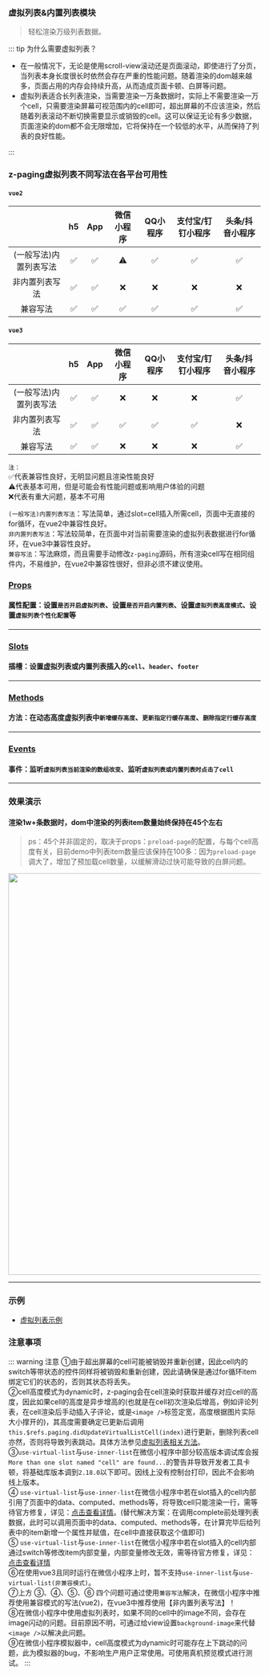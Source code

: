 ### 虚拟列表&内置列表模块 <Badge text="2.2.5"/>
> 轻松渲染万级列表数据。

::: tip 为什么需要虚拟列表？

* <div style="font-size:14px;">在一般情况下，无论是使用scroll-view滚动还是页面滚动，即使进行了分页，当列表本身长度很长时依然会存在严重的性能问题。随着渲染的dom越来越多，页面占用的内存会持续升高，从而造成页面卡顿、白屏等问题。</div>

* <div style="font-size:14px;">虚拟列表适合长列表渲染，当需要渲染一万条数据时，实际上不需要渲染一万个cell，只需要渲染屏幕可视范围内的cell即可，超出屏幕的不应该渲染，然后随着列表滚动不断切换需要显示或销毁的cell。这可以保证无论有多少数据，页面渲染的dom都不会无限增加，它将保持在一个较低的水平，从而保持了列表的良好性能。</div>

:::

### z-paging虚拟列表不同写法在各平台可用性

#### `vue2`

|                        |  h5  | App  | 微信小程序 | QQ小程序 | 支付宝/钉钉小程序 | 头条/抖音小程序 |
| :--------------------: | :--: | :--: | :--------: | :------: | :---------------: | :-------------: |
| (一般写法)内置列表写法 |  ✅   |  ✅   |     ⚠️      |    ✅     |         ✅         |        ✅        |
|     非内置列表写法     |  ✅   |  ✅   |     ❌      |    ❌     |         ❌         |        ❌        |
|        兼容写法        |  ✅   |  ✅   |     ✅      |    ✅     |         ✅         |        ✅        |

#### `vue3`

|                        |  h5  | App  | 微信小程序 | QQ小程序 | 支付宝/钉钉小程序 | 头条/抖音小程序 |
| :--------------------: | :--: | :--: | :--------: | :------: | :---------------: | :-------------: |
| (一般写法)内置列表写法 |  ✅   |  ✅   |     ❌      |    ❌     |         ❌         |        ✅        |
|     非内置列表写法     |  ✅   |  ✅   |     ✅      |    ✅     |         ✅         |        ❌        |
|        兼容写法        |  ✅   |  ✅   |     ❌      |    ❌     |         ❌         |        ✅        |

`注：`  
✅代表兼容性良好，无明显问题且渲染性能良好  
⚠️代表基本可用，但是可能会有性能问题或影响用户体验的问题  
❌代表有重大问题，基本不可用  

`(一般写法)内置列表写法`：写法简单，通过slot=cell插入所需cell，页面中无直接的for循环，在vue2中兼容性良好。  
`非内置列表写法`：写法较简单，在页面中对当前需要渲染的虚拟列表数据进行for循环，在vue3中兼容性良好。  
`兼容写法`：写法麻烦，而且需要手动修改`z-paging`源码，所有渲染cell写在相同组件内，不易维护，在vue2中兼容性很好，但非必须不建议使用。  

### [Props](/api/props/virtual-list.html)
#### 属性配置：设置`是否开启虚拟列表`、设置`是否开启内置列表`、设置`虚拟列表高度模式`、设置`虚拟列表个性化配置`等
***
### [Slots](/api/slot/main.html#虚拟列表-内置列表slot)
#### 插槽：设置虚拟列表或内置列表插入的`cell`、`header`、`footer`
***
### [Methods](/api/methods/main.html#虚拟列表相关方法)
#### 方法：在动态高度虚拟列表中`新增缓存高度`、`更新指定行缓存高度`、`删除指定行缓存高度`
***
### [Events](/api/events/main.html#虚拟列表-内置列表相关事件)
#### 事件：监听`虚拟列表当前渲染的数组改变`、监听`虚拟列表或内置列表时点击了cell`
***

### 效果演示

#### 渲染1w+条数据时，dom中渲染的列表item数量始终保持在45个左右
>ps：45个并非固定的，取决于props：`preload-page`的配置，与每个cell高度有关，目前demo中列表item数量应该保持在100多：因为`preload-page`调大了，增加了预加载cell数量，以缓解滑动过快可能导致的白屏问题。

<img style="width:800px;" src="https://z-paging.zxlee.cn/public/img/z-paging-virtual-list.gif"></img>

***

### 示例
* [虚拟列表示例](../../start/use.html#虚拟列表示例)

### 注意事项
::: warning 注意
①由于超出屏幕的cell可能被销毁并重新创建，因此cell内的switch等带状态的控件同样将被销毁和重新创建，因此请确保是通过for循环item绑定它们的状态的，否则其状态将丢失。  
②cell高度模式为dynamic时，z-paging会在cell渲染时获取并缓存对应cell的高度，因此如果cell的高度是异步增高的(也就是在cell初次渲染后增高，例如评论列表，在cell渲染后手动插入子评论，或是`<image />`标签定宽，高度根据图片实际大小撑开的)，其高度需要确定已更新后调用`this.$refs.paging.didUpdateVirtualListCell(index)`进行更新，删除列表cell亦然，否则将导致列表跳动。具体方法参见[虚拟列表相关方法](/api/methods/main.html#虚拟列表相关方法)。  
③`use-virtual-list`与`use-inner-list`在微信小程序中部分较高版本调试库会报`More than one slot named "cell" are found...`的警告并导致开发者工具卡顿，将基础库版本调到`2.18.0`以下即可。因线上没有控制台打印，因此不会影响线上版本。  
④ `use-virtual-list`与`use-inner-list`在微信小程序中若在slot插入的cell内部引用了页面中的data、computed、methods等，将导致cell只能渲染一行，需等待官方修复，详见：[点击查看详情](https://ask.dcloud.net.cn/question/147333)。(替代解决方案：在调用complete前处理列表数据，此时可以调用页面中的data、computed、methods等，在计算完毕后给列表中的item新增一个属性并赋值，在cell中直接获取这个值即可)  
⑤ `use-virtual-list`与`use-inner-list`在微信小程序中若在slot插入的cell内部通过switch等修改item内部变量，内部变量修改无效，需等待官方修复，详见：[点击查看详情](https://ask.dcloud.net.cn/question/147494)   
⑥在使用vue3且同时运行在微信小程序上时，暂不支持`use-inner-list`与`use-virtual-list(非兼容模式)`。  
⑦上方 ③、④、⑤、⑥ 四个问题可通过使用`兼容写法`解决，在微信小程序中推荐使用兼容模式的写法(vue2)，在vue3中推荐使用【非内置列表写法】！  
⑧在微信小程序中使用虚拟列表时，如果不同的cell中的image不同，会存在image闪动的问题。目前原因不明，可通过给view设置`background-image`来代替`<image />`以解决此问题。  
⑨在微信小程序模拟器中，cell高度模式为dynamic时可能存在上下跳动的问题，此为模拟器的bug，不影响生产用户正常使用。可使用真机预览模式进行测试。
:::
